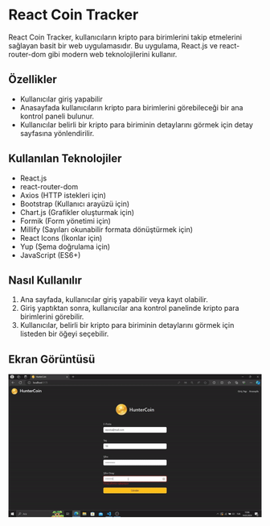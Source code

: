 # React Coin Tracker

React Coin Tracker, kullanıcıların kripto para birimlerini takip etmelerini sağlayan basit bir web uygulamasıdır. Bu uygulama, React.js ve react-router-dom gibi modern web teknolojilerini kullanır.

## Özellikler

- Kullanıcılar giriş yapabilir
- Anasayfada kullanıcıların kripto para birimlerini görebileceği bir ana kontrol paneli bulunur.
- Kullanıcılar belirli bir kripto para biriminin detaylarını görmek için detay sayfasına yönlendirilir.

## Kullanılan Teknolojiler

- React.js
- react-router-dom
- Axios (HTTP istekleri için)
- Bootstrap (Kullanıcı arayüzü için)
- Chart.js (Grafikler oluşturmak için)
- Formik (Form yönetimi için)
- Millify (Sayıları okunabilir formata dönüştürmek için)
- React Icons (İkonlar için)
- Yup (Şema doğrulama için)
- JavaScript (ES6+)

## Nasıl Kullanılır

1. Ana sayfada, kullanıcılar giriş yapabilir veya kayıt olabilir.
2. Giriş yaptıktan sonra, kullanıcılar ana kontrol panelinde kripto para birimlerini görebilir.
3. Kullanıcılar, belirli bir kripto para biriminin detaylarını görmek için listeden bir öğeyi seçebilir.

## Ekran Görüntüsü

![](coin.gif)
